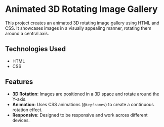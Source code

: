 # Animated 3D Rotating Image Gallery

This project creates an animated 3D rotating image gallery using HTML and CSS. It showcases images in a visually appealing manner, rotating them around a central axis.

## Technologies Used

- HTML
- CSS

## Features

- **3D Rotation:** Images are positioned in a 3D space and rotate around the Y-axis.
- **Animation:** Uses CSS animations (`@keyframes`) to create a continuous rotation effect.
- **Responsive:** Designed to be responsive and work across different devices.
